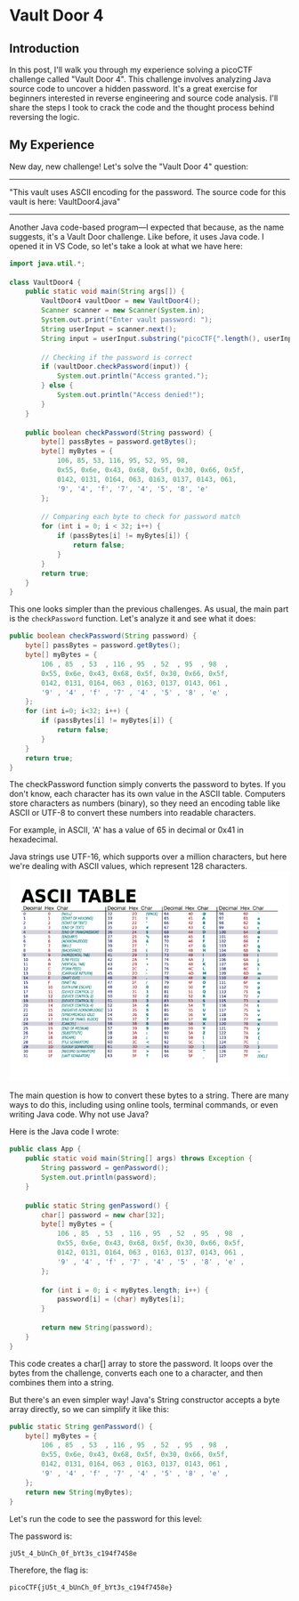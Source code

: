 # Vault Door 4

## Introduction
In this post, I'll walk you through my experience solving a picoCTF challenge called "Vault Door 4". This challenge involves analyzing Java source code to uncover a hidden password. It's a great exercise for beginners interested in reverse engineering and source code analysis. I'll share the steps I took to crack the code and the thought process behind reversing the logic.

## My Experience
New day, new challenge! Let's solve the "Vault Door 4" question:
<hr/>
"This vault uses ASCII encoding for the password. The source code for this vault is here: VaultDoor4.java"
<hr/>

Another Java code-based program—I expected that because, as the name suggests, it's a Vault Door challenge. Like before, it uses Java code. I opened it in VS Code, so let's take a look at what we have here:

```Java
import java.util.*;

class VaultDoor4 {
    public static void main(String args[]) {
        VaultDoor4 vaultDoor = new VaultDoor4();
        Scanner scanner = new Scanner(System.in);
        System.out.print("Enter vault password: ");
        String userInput = scanner.next();
        String input = userInput.substring("picoCTF{".length(), userInput.length() - 1);
        
        // Checking if the password is correct
        if (vaultDoor.checkPassword(input)) {
            System.out.println("Access granted.");
        } else {
            System.out.println("Access denied!");
        }
    }

    public boolean checkPassword(String password) {
        byte[] passBytes = password.getBytes();
        byte[] myBytes = {
            106, 85, 53, 116, 95, 52, 95, 98,
            0x55, 0x6e, 0x43, 0x68, 0x5f, 0x30, 0x66, 0x5f,
            0142, 0131, 0164, 063, 0163, 0137, 0143, 061,
            '9', '4', 'f', '7', '4', '5', '8', 'e'
        };

        // Comparing each byte to check for password match
        for (int i = 0; i < 32; i++) {
            if (passBytes[i] != myBytes[i]) {
                return false;
            }
        }
        return true;
    }
}
```

This one looks simpler than the previous challenges. As usual, the main part is the `checkPassword` function. Let's analyze it and see what it does:

```Java
public boolean checkPassword(String password) {
    byte[] passBytes = password.getBytes();
    byte[] myBytes = {
        106 , 85  , 53  , 116 , 95  , 52  , 95  , 98  ,
        0x55, 0x6e, 0x43, 0x68, 0x5f, 0x30, 0x66, 0x5f,
        0142, 0131, 0164, 063 , 0163, 0137, 0143, 061 ,
        '9' , '4' , 'f' , '7' , '4' , '5' , '8' , 'e' ,
    };
    for (int i=0; i<32; i++) {
        if (passBytes[i] != myBytes[i]) {
            return false;
        }
    }
    return true;
}
```
The checkPassword function simply converts the password to bytes. If you don't know, each character has its own value in the ASCII table. Computers store characters as numbers (binary), so they need an encoding table like ASCII or UTF-8 to convert these numbers into readable characters.

For example, in ASCII, 'A' has a value of 65 in decimal or 0x41 in hexadecimal.

Java strings use UTF-16, which supports over a million characters, but here we're dealing with ASCII values, which represent 128 characters.
<img src="./picoCTF2019/image/ASCII-Table.png" alt="ASCII Table"/>

The main question is how to convert these bytes to a string. There are many ways to do this, including using online tools, terminal commands, or even writing Java code. Why not use Java?

Here is the Java code I wrote:
```Java
public class App {
    public static void main(String[] args) throws Exception {
        String password = genPassword();
        System.out.println(password);
    }

    public static String genPassword() {
        char[] password = new char[32];
        byte[] myBytes = {
            106 , 85  , 53  , 116 , 95  , 52  , 95  , 98  ,
            0x55, 0x6e, 0x43, 0x68, 0x5f, 0x30, 0x66, 0x5f,
            0142, 0131, 0164, 063 , 0163, 0137, 0143, 061 ,
            '9' , '4' , 'f' , '7' , '4' , '5' , '8' , 'e' ,
        };

        for (int i = 0; i < myBytes.length; i++) {
            password[i] = (char) myBytes[i];
        }

        return new String(password);
    }
}
```

This code creates a char[] array to store the password. It loops over the bytes from the challenge, converts each one to a character, and then combines them into a string.

But there's an even simpler way! Java's String constructor accepts a byte array directly, so we can simplify it like this:

```Java
public static String genPassword() {  
    byte[] myBytes = {
        106 , 85  , 53  , 116 , 95  , 52  , 95  , 98  ,
        0x55, 0x6e, 0x43, 0x68, 0x5f, 0x30, 0x66, 0x5f,
        0142, 0131, 0164, 063 , 0163, 0137, 0143, 061 ,
        '9' , '4' , 'f' , '7' , '4' , '5' , '8' , 'e' ,
    };
    return new String(myBytes);
}
```

Let's run the code to see the password for this level:

The password is:
```
jU5t_4_bUnCh_0f_bYt3s_c194f7458e
```

Therefore, the flag is:
```
picoCTF{jU5t_4_bUnCh_0f_bYt3s_c194f7458e}
```

